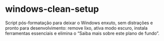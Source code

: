# windows-clean-setup
Script pós-formatação para deixar o Windows enxuto, sem distrações e pronto para desenvolvimento: remove lixo, ativa modo escuro, instala ferramentas essenciais e elimina o “Saiba mais sobre este plano de fundo”.
